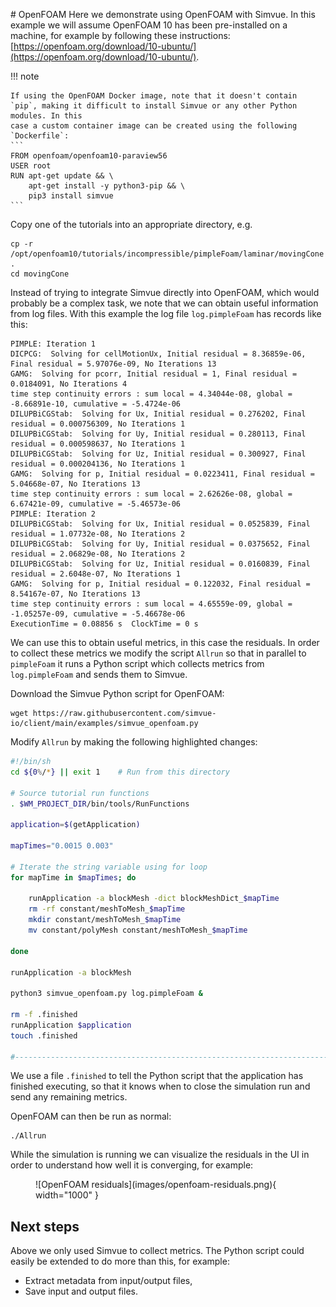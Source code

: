# OpenFOAM
Here we demonstrate using OpenFOAM with Simvue. In this example we will assume OpenFOAM 10 has been pre-installed on a machine,
for example by following these instructions: [https://openfoam.org/download/10-ubuntu/](https://openfoam.org/download/10-ubuntu/).

!!! note

    If using the OpenFOAM Docker image, note that it doesn't contain `pip`, making it difficult to install Simvue or any other Python modules. In this
    case a custom container image can be created using the following `Dockerfile`:
    ```
    FROM openfoam/openfoam10-paraview56
    USER root
    RUN apt-get update && \
        apt-get install -y python3-pip && \
        pip3 install simvue
    ```

Copy one of the tutorials into an appropriate directory, e.g.
```
cp -r /opt/openfoam10/tutorials/incompressible/pimpleFoam/laminar/movingCone .
cd movingCone
```

Instead of trying to integrate Simvue directly into OpenFOAM, which would probably be a complex task, we note that we can obtain
useful information from log files. With this example the log file `log.pimpleFoam` has records like this:
```
PIMPLE: Iteration 1
DICPCG:  Solving for cellMotionUx, Initial residual = 8.36859e-06, Final residual = 5.97076e-09, No Iterations 13
GAMG:  Solving for pcorr, Initial residual = 1, Final residual = 0.0184091, No Iterations 4
time step continuity errors : sum local = 4.34044e-08, global = -8.66891e-10, cumulative = -5.4724e-06
DILUPBiCGStab:  Solving for Ux, Initial residual = 0.276202, Final residual = 0.000756309, No Iterations 1
DILUPBiCGStab:  Solving for Uy, Initial residual = 0.280113, Final residual = 0.000598637, No Iterations 1
DILUPBiCGStab:  Solving for Uz, Initial residual = 0.300927, Final residual = 0.000204136, No Iterations 1
GAMG:  Solving for p, Initial residual = 0.0223411, Final residual = 5.04668e-07, No Iterations 13
time step continuity errors : sum local = 2.62626e-08, global = 6.67421e-09, cumulative = -5.46573e-06
PIMPLE: Iteration 2
DILUPBiCGStab:  Solving for Ux, Initial residual = 0.0525839, Final residual = 1.07732e-08, No Iterations 2
DILUPBiCGStab:  Solving for Uy, Initial residual = 0.0375652, Final residual = 2.06829e-08, No Iterations 2
DILUPBiCGStab:  Solving for Uz, Initial residual = 0.0160839, Final residual = 2.6048e-07, No Iterations 1
GAMG:  Solving for p, Initial residual = 0.122032, Final residual = 8.54167e-07, No Iterations 13
time step continuity errors : sum local = 4.65559e-09, global = -1.05257e-09, cumulative = -5.46678e-06
ExecutionTime = 0.08856 s  ClockTime = 0 s
```
We can use this to obtain useful metrics, in this case the residuals.
In order to collect these metrics
 we modify the script `Allrun` so that in parallel to `pimpleFoam` it runs a Python script which collects metrics from
`log.pimpleFoam` and sends them to Simvue.

Download the Simvue Python script for OpenFOAM:
```
wget https://raw.githubusercontent.com/simvue-io/client/main/examples/simvue_openfoam.py
```

Modify `Allrun` by making the following highlighted changes:
``` sh hl_lines="23 23 25 25 27 27"
#!/bin/sh
cd ${0%/*} || exit 1    # Run from this directory

# Source tutorial run functions
. $WM_PROJECT_DIR/bin/tools/RunFunctions

application=$(getApplication)

mapTimes="0.0015 0.003"

# Iterate the string variable using for loop
for mapTime in $mapTimes; do

    runApplication -a blockMesh -dict blockMeshDict_$mapTime
    rm -rf constant/meshToMesh_$mapTime
    mkdir constant/meshToMesh_$mapTime
    mv constant/polyMesh constant/meshToMesh_$mapTime

done

runApplication -a blockMesh

python3 simvue_openfoam.py log.pimpleFoam &

rm -f .finished
runApplication $application
touch .finished

#------------------------------------------------------------------------------
```
We use a file `.finished` to tell the Python script that the application has finished executing, so that it knows
when to close the simulation run and send any remaining metrics.

OpenFOAM can then be run as normal:
```
./Allrun
```

While the simulation is running we can visualize the residuals in the UI in order to understand how well it is converging, for example:

<figure markdown>
  ![OpenFOAM residuals](images/openfoam-residuals.png){ width="1000" }
</figure>


## Next steps

Above we only used Simvue to collect metrics. The Python script could easily be extended to do more than this, for example:

* Extract metadata from input/output files,
* Save input and output files.

